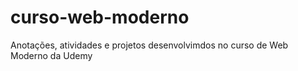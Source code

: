# curso-web-moderno
Anotações, atividades e projetos desenvolvimdos no curso de Web Moderno da Udemy
